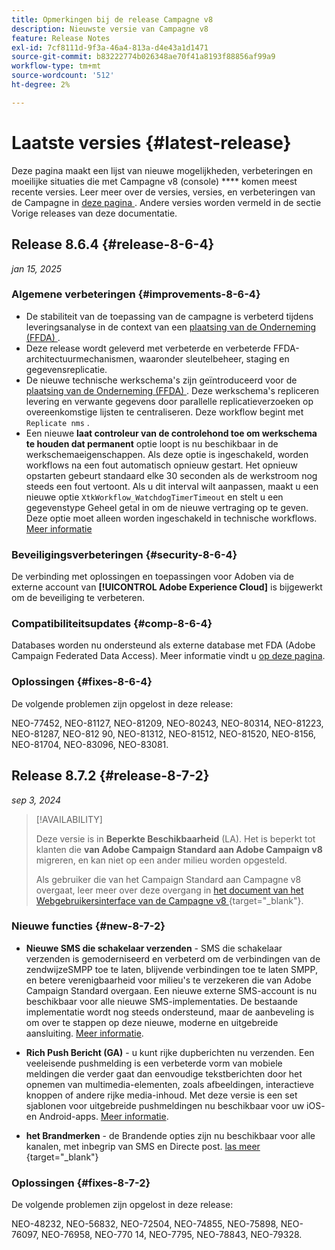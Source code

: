 ```yaml
---
title: Opmerkingen bij de release Campagne v8
description: Nieuwste versie van Campagne v8
feature: Release Notes
exl-id: 7cf8111d-9f3a-46a4-813a-d4e43a1d1471
source-git-commit: b83222774b026348ae70f41a8193f88856af99a9
workflow-type: tm+mt
source-wordcount: '512'
ht-degree: 2%

---
```


# Laatste versies {#latest-release}

Deze pagina maakt een lijst van nieuwe mogelijkheden, verbeteringen en moeilijke situaties die met Campagne v8 (console) **** komen meest recente versies. Leer meer over de versies, versies, en verbeteringen van de Campagne in [ deze pagina ](upgrades.md). Andere versies worden vermeld in de sectie Vorige releases van deze documentatie.

## Release 8.6.4 {#release-8-6-4}

_jan 15, 2025_

### Algemene verbeteringen {#improvements-8-6-4}

* De stabiliteit van de toepassing van de campagne is verbeterd tijdens leveringsanalyse in de context van een [ plaatsing van de Onderneming (FFDA) ](../../v8/architecture/enterprise-deployment.md).
* Deze release wordt geleverd met verbeterde en verbeterde FFDA-architectuurmechanismen, waaronder sleutelbeheer, staging en gegevensreplicatie.
* De nieuwe technische werkschema&#39;s zijn geïntroduceerd voor de [ plaatsing van de Onderneming (FFDA) ](../../v8/architecture/enterprise-deployment.md). Deze werkschema&#39;s repliceren levering en verwante gegevens door parallelle replicatieverzoeken op overeenkomstige lijsten te centraliseren. Deze workflow begint met `Replicate nms` .
* Een nieuwe **laat controleur van de controlehond toe om werkschema te houden dat permanent** optie loopt is nu beschikbaar in de werkschemaeigenschappen. Als deze optie is ingeschakeld, worden workflows na een fout automatisch opnieuw gestart. Het opnieuw opstarten gebeurt standaard elke 30 seconden als de werkstroom nog steeds een fout vertoont. Als u dit interval wilt aanpassen, maakt u een nieuwe optie `XtkWorkflow_WatchdogTimerTimeout` en stelt u een gegevenstype Geheel getal in om de nieuwe vertraging op te geven. Deze optie moet alleen worden ingeschakeld in technische workflows. [Meer informatie](../../automation/workflow/workflow-properties.md#execution)

### Beveiligingsverbeteringen {#security-8-6-4}

De verbinding met oplossingen en toepassingen voor Adoben via de externe account van **[!UICONTROL Adobe Experience Cloud]** is bijgewerkt om de beveiliging te verbeteren.

<!--
### Connection to Campaign {#ims-8-6-4}

**(Limited availability)** For a restricted list of customers, Campaign v8.6.4 can allow native authentication mode instead of Adobe Identity Management System (IMS). Note that if you are using Campaign native authentication, you cannot access to [Campaign Web User Interface](../start/campaign-ui.md#campaign-web-user-interface).-->

### Compatibiliteitsupdates {#comp-8-6-4}

Databases worden nu ondersteund als externe database met FDA (Adobe Campaign Federated Data Access). Meer informatie vindt u [op deze pagina](compatibility-matrix.md#FederatedDataAccessFDA).

### Oplossingen {#fixes-8-6-4}

De volgende problemen zijn opgelost in deze release:

NEO-77452, NEO-81127, NEO-81209, NEO-80243, NEO-80314, NEO-81223, NEO-81287, NEO-812 90, NEO-81312, NEO-81512, NEO-81520, NEO-8156, NEO-81704, NEO-83096, NEO-83081.

## Release 8.7.2 {#release-8-7-2}

_sep 3, 2024_

>[!AVAILABILITY]
>
>Deze versie is in **Beperkte Beschikbaarheid** (LA). Het is beperkt tot klanten die **van Adobe Campaign Standard aan Adobe Campaign v8** migreren, en kan niet op een ander milieu worden opgesteld.
>
>Als gebruiker die van het Campaign Standard aan Campagne v8 overgaat, leer meer over deze overgang in [ het document van het Webgebruikersinterface van de Campagne v8 ](https://experienceleague.adobe.com/en/docs/campaign-web/v8/start/acs-migration) {target="_blank"}.

### Nieuwe functies {#new-8-7-2}

* **Nieuwe SMS die schakelaar verzenden** - SMS die schakelaar verzenden is gemoderniseerd en verbeterd om de verbindingen van de zendwijzeSMPP toe te laten, blijvende verbindingen toe te laten SMPP, en betere verenigbaarheid voor milieu&#39;s te verzekeren die van Adobe Campaign Standard overgaan. Een nieuwe externe SMS-account is nu beschikbaar voor alle nieuwe SMS-implementaties. De bestaande implementatie wordt nog steeds ondersteund, maar de aanbeveling is om over te stappen op deze nieuwe, moderne en uitgebreide aansluiting. [Meer informatie](../send/sms/sms.md).

* **Rich Push Bericht (GA)** - u kunt rijke dupberichten nu verzenden. Een veeleisende pushmelding is een verbeterde vorm van mobiele meldingen die verder gaat dan eenvoudige tekstberichten door het opnemen van multimedia-elementen, zoals afbeeldingen, interactieve knoppen of andere rijke media-inhoud. Met deze versie is een set sjablonen voor uitgebreide pushmeldingen nu beschikbaar voor uw iOS- en Android-apps. [Meer informatie](../send/rich-push-android.md).

* **het Brandmerken** - de Brandende opties zijn nu beschikbaar voor alle kanalen, met inbegrip van SMS en Directe post. [ las meer ](https://experienceleague.adobe.com/docs/experience-cloud/campaign/branding/branding-gs.html) {target="_blank"}

### Oplossingen {#fixes-8-7-2}

De volgende problemen zijn opgelost in deze release:

NEO-48232, NEO-56832, NEO-72504, NEO-74855, NEO-75898, NEO-76097, NEO-76958, NEO-770 14, NEO-7795, NEO-78843, NEO-79328.